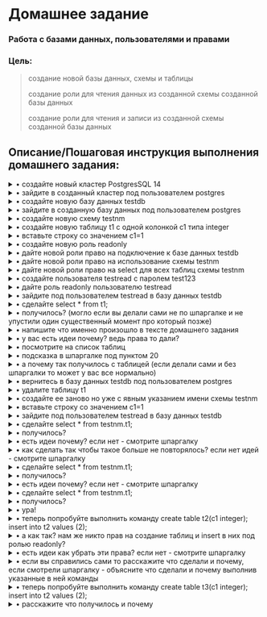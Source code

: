 # **Домашнее задание**

### Работа с базами данных, пользователями и правами
### Цель:
  
> 
>    создание новой базы данных, схемы и таблицы
>    
>    создание роли для чтения данных из созданной схемы созданной базы данных
>
>    создание роли для чтения и записи из созданной схемы созданной базы данных

## **Описание/Пошаговая инструкция выполнения домашнего задания:**

<details><summary>• создайте новый кластер PostgresSQL 14</summary>

```shell
zetta55@ubuntu-vm3:~$ sudo apt install postgresql-14
...
...
fixing permissions on existing directory /var/lib/postgresql/14/main ... ok
creating subdirectories ... ok
selecting dynamic shared memory implementation ... posix
selecting default max_connections ... 100
selecting default shared_buffers ... 128MB
selecting default time zone ... Europe/Moscow
creating configuration files ... ok
running bootstrap script ... ok
performing post-bootstrap initialization ... ok
syncing data to disk ... ok
update-alternatives: using /usr/share/postgresql/14/man/man1/postmaster.1.gz to provide /usr/share/man/man1/postmaster.1.gz (postmaster.1.gz) in auto mode
Processing triggers for man-db (2.10.2-1) ...
Processing triggers for libc-bin (2.35-0ubuntu3.1) ...
zetta55@ubuntu-vm3:~$
```
Проверяю установку postgres-a
```shell
zetta55@ubuntu-vm3:~$ sudo systemctl status postgresql
● postgresql.service - PostgreSQL RDBMS
     Loaded: loaded (/lib/systemd/system/postgresql.service; enabled; vendor preset: enabled)
     Active: active (exited) since Mon 2023-05-01 15:26:26 MSK; 3min 21s ago
    Process: 35449 ExecStart=/bin/true (code=exited, status=0/SUCCESS)
   Main PID: 35449 (code=exited, status=0/SUCCESS)
        CPU: 1ms
мая 01 15:26:26 ubuntu-vm3 systemd[1]: Starting PostgreSQL RDBMS...
мая 01 15:26:26 ubuntu-vm3 systemd[1]: Finished PostgreSQL RDBMS.

zetta55@ubuntu-vm3:~$ sudo pg_config --version
PostgreSQL 14.7 (Ubuntu 14.7-0ubuntu0.22.04.1)

zetta55@ubuntu-vm3:~$ sudo -u postgres pg_lsclusters
Ver Cluster Port Status Owner    Data directory              Log file
14  main    5432 online postgres /var/lib/postgresql/14/main /var/log/postgresql/postgresql-14-main.log
zetta55@ubuntu-vm3:~$
```
ок
</details>

<details><summary>• зайдите в созданный кластер под пользователем postgres</summary>

```shell
zetta55@ubuntu-vm3:~$ sudo -u postgres psql
could not change directory to "/home/zetta55": Permission denied
psql (14.7 (Ubuntu 14.7-0ubuntu0.22.04.1))
Type "help" for help.

postgres=#
```
</details>

<details><summary>• создайте новую базу данных testdb</summary>

```shell
```
</details>

<details><summary>• зайдите в созданную базу данных под пользователем postgres</summary>

```shell
```
</details>

<details><summary>• создайте новую схему testnm</summary>

```shell
```
</details>

<details><summary>• создайте новую таблицу t1 с одной колонкой c1 типа integer</summary>

```shell
```
</details>

<details><summary>• вставьте строку со значением c1=1</summary>

```shell
```
</details>

<details><summary>• создайте новую роль readonly</summary>

```shell
```
</details>

<details><summary>• дайте новой роли право на подключение к базе данных testdb</summary>

```shell
```
</details>

<details><summary>• дайте новой роли право на использование схемы testnm</summary>

```shell
```
</details>

<details><summary>• дайте новой роли право на select для всех таблиц схемы testnm</summary>

```shell
```
</details>

<details><summary>• создайте пользователя testread с паролем test123</summary>

```shell
```
</details>

<details><summary>• дайте роль readonly пользователю testread</summary>

```shell
```
</details>

<details><summary>• зайдите под пользователем testread в базу данных testdb</summary>

```shell
```
</details>

<details><summary>• сделайте select * from t1;</summary>

```shell
```
</details>

<details><summary>• получилось? (могло если вы делали сами не по шпаргалке и не упустили один существенный момент про который позже)</summary>

```shell
```
</details>

<details><summary>• напишите что именно произошло в тексте домашнего задания</summary>

```shell
```
</details>

<details><summary>• у вас есть идеи почему? ведь права то дали?</summary>

```shell
```
</details>

<details><summary>• посмотрите на список таблиц</summary>

```shell
```
</details>

<details><summary>• подсказка в шпаргалке под пунктом 20</summary>

```shell
```
</details>

<details><summary>• а почему так получилось с таблицей (если делали сами и без шпаргалки то может у вас все нормально)</summary>

```shell
```
</details>

<details><summary>• вернитесь в базу данных testdb под пользователем postgres</summary>

```shell
```
</details>

<details><summary>• удалите таблицу t1</summary>

```shell
```
</details>

<details><summary>• создайте ее заново но уже с явным указанием имени схемы testnm</summary>

```shell
```
</details>

<details><summary>• вставьте строку со значением c1=1</summary>

```shell
```
</details>

<details><summary>• зайдите под пользователем testread в базу данных testdb</summary>

```shell
```
</details>

<details><summary>• сделайте select * from testnm.t1;</summary>

```shell
```
</details>

<details><summary>• получилось?</summary>

```shell
```
</details>

<details><summary>• есть идеи почему? если нет - смотрите шпаргалку</summary>

```shell
```
</details>

<details><summary>• как сделать так чтобы такое больше не повторялось? если нет идей - смотрите шпаргалку</summary>

```shell
```
</details>

<details><summary>• сделайте select * from testnm.t1;</summary>

```shell
```
</details>

<details><summary>• получилось?</summary>

```shell
```
</details>

<details><summary>• есть идеи почему? если нет - смотрите шпаргалку</summary>

```shell
```
</details>

<details><summary>• сделайте select * from testnm.t1;</summary>

```shell
```
</details>

<details><summary>• получилось?</summary>

```shell
```
</details>

<details><summary>• ура!</summary>

```shell
```
</details>

<details><summary>• теперь попробуйте выполнить команду create table t2(c1 integer); insert into t2 values (2);</summary>

```shell
```
</details>

<details><summary>• а как так? нам же никто прав на создание таблиц и insert в них под ролью readonly?</summary>

```shell
```
</details>

<details><summary>• есть идеи как убрать эти права? если нет - смотрите шпаргалку</summary>

```shell
```
</details>

<details><summary>• если вы справились сами то расскажите что сделали и почему, если смотрели шпаргалку - объясните что сделали и почему выполнив указанные в ней команды</summary>

```shell
```
</details>

<details><summary>• теперь попробуйте выполнить команду create table t3(c1 integer); insert into t2 values (2);</summary>

```shell
```
</details>

<details><summary>• расскажите что получилось и почему </summary>

```shell
```
</details>
